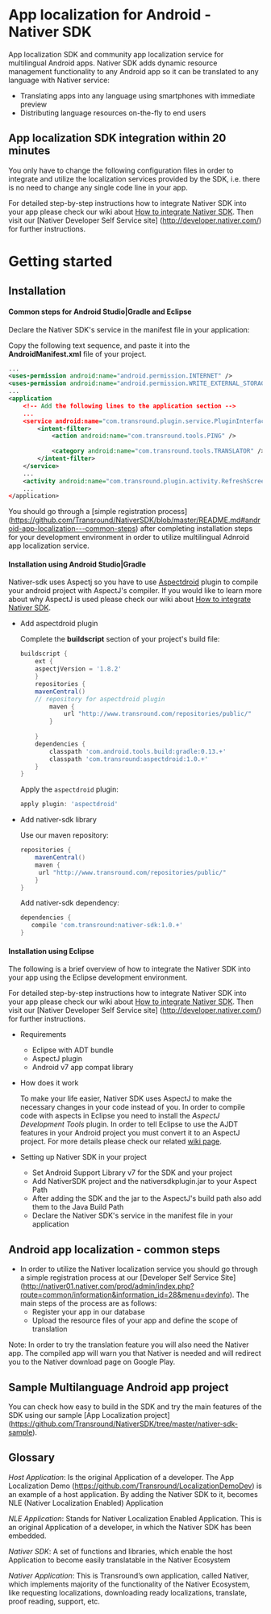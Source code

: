 App localization for Android - Nativer SDK
==========================================

App localization SDK and community app localization service for multilingual Android apps. 
Nativer SDK adds dynamic resource management functionality to any Android app so it can be translated to any language with Nativer service:
- Translating apps into any language using smartphones with immediate preview
- Distributing language resources on-the-fly to end users

App localization SDK integration within 20 minutes
--------------------------------------------------
You only have to change the following configuration files in order to integrate and utilize the localization services provided by the SDK, i.e. there is no need to change any single code line in your app.

For detailed step-by-step instructions how to integrate Nativer SDK into your app please check our wiki about [How to integrate Nativer SDK](https://github.com/Transround/NativerSDK/wiki/How-to-integrate-Nativer-SDK).
Then visit our [Nativer Developer Self Service site] (http://developer.nativer.com/) for further instructions.

Getting started
===============

Installation
------------

#### Common steps for Android Studio|Gradle and Eclipse

Declare the Nativer SDK's service in the manifest file in your application:

Copy the following text sequence, and paste it into the **AndroidManifest.xml** file of your project.

```xml
...
<uses-permission android:name="android.permission.INTERNET" />
<uses-permission android:name="android.permission.WRITE_EXTERNAL_STORAGE" />
...
<application
	<!-- Add the following lines to the application section -->
	...
	<service android:name="com.transround.plugin.service.PluginInterfaceService" >
	    <intent-filter>
	        <action android:name="com.transround.tools.PING" />
	
	        <category android:name="com.transround.tools.TRANSLATOR" />
	    </intent-filter>
	</service>
	...
	<activity android:name="com.transround.plugin.activity.RefreshScreen" android:exported="true"/>
	...
</application>
```
You should go through a [simple registration process] (https://github.com/Transround/NativerSDK/blob/master/README.md#android-app-localization---common-steps) after completing installation steps for your development environment in order to utilize multilingual Adnroid app localization service.

#### Installation using Android Studio|Gradle

Nativer-sdk uses Aspectj so you have to use [Aspectdroid](https://github.com/Transround/aspectdroid) plugin to compile your android project with AspectJ's compiler.
If you would like to learn more about why AspectJ is used please check our wiki about [How to integrate Nativer SDK](https://github.com/Transround/NativerSDK/wiki/How-to-integrate-Nativer-SDK).

* Add aspectdroid plugin

	Complete the **buildscript** section of your project's build file:
	```groovy
	buildscript {
	    ext {	
		aspectjVersion = '1.8.2'
	    }
	    repositories {
		mavenCentral()
		// repository for aspectdroid plugin
	        maven {
	            url "http://www.transround.com/repositories/public/"
	        }
		
	    }
	    dependencies {
	        classpath 'com.android.tools.build:gradle:0.13.+'	
	        classpath 'com.transround:aspectdroid:1.0.+'
	    }
	}
	```

	Apply the `aspectdroid` plugin:
	```groovy
	apply plugin: 'aspectdroid'
	```

* Add nativer-sdk library
	
	Use our maven repository:
	```groovy
	repositories {
	    mavenCentral()
	    maven {
	     url "http://www.transround.com/repositories/public/"
	    }
	}
	```

	Add nativer-sdk dependency:
	```groovy
	dependencies {
	   compile 'com.transround:nativer-sdk:1.0.+'    
	}
	```

#### Installation using Eclipse

The following is a brief overview of how to integrate the Nativer SDK into your app using the Eclipse development environment.

For detailed step-by-step instructions how to integrate Nativer SDK into your app please check our wiki about [How to integrate Nativer SDK](https://github.com/Transround/NativerSDK/wiki/How-to-integrate-Nativer-SDK).
Then visit our [Nativer Developer Self Service site] (http://developer.nativer.com/) for further instructions.

* Requirements
	- Eclipse with ADT bundle
	- AspectJ plugin
	- Android v7 app compat library
* How does it work

	To make your life easier, Nativer SDK uses AspectJ to make the necessary changes in your code instead of you.
	In order to compile code with aspects in Eclipse you need to install the *AspectJ Development Tools* plugin.
	In order to tell Eclipse to use the AJDT features in your Android project you must convert it to an AspectJ project. 	For more details please check our related [wiki page](https://github.com/Transround/NativerSDK/wiki/How-to-integrate-Nativer-SDK#3installing-aspectj).
* Setting up Nativer SDK in your project

	- Set Android Support Library v7 for the SDK and your project
	- Add NativerSDK project and the nativersdkplugin.jar to your Aspect Path
	- After adding the SDK and the jar to the AspectJ's build path also add them to the Java Build Path
	- Declare the Nativer SDK's service in the manifest file in your application

Android app localization - common steps
----------------------------------------
* In order to utilize the Nativer localization service you should go through a simple registration process at our [Developer Self Service Site] (http://nativer01.nativer.com/prod/admin/index.php?route=common/information&information_id=28&menu=devinfo). The main steps of the process are as follows:
    * Register your app in our database
    * Upload the resource files of your app and define the scope of translation

Note: In order to try the translation feature you will also need the Nativer app. The compiled app will warn you that Nativer is needed and will redirect you to the Nativer download page on Google Play.

Sample Multilanguage Android app project
----------------------------------------
You can check how easy to build in the SDK and try the main features of the SDK using our sample [App Localization project] (https://github.com/Transround/NativerSDK/tree/master/nativer-sdk-sample).

Glossary
--------

*Host Application*: Is the original Application of a developer. The App Localization Demo (https://github.com/Transround/LocalizationDemoDev) is an example of a host application. By adding the Nativer SDK to it, becomes NLE (Nativer Localization Enabled) Application

*NLE Application*: Stands for Nativer Localization Enabled Application. This is an original Application of a developer, in which the Nativer SDK has been embedded.

*Nativer SDK*: A set of functions and libraries, which enable the host Application to become easily translatable in the Nativer Ecosystem

*Nativer Application*: This is Transround&rsquo;s own application, called Nativer, which implements majority of the functionality of the Nativer Ecosystem, like requesting localizations, downloading ready localizations, translate, proof reading, support, etc.
